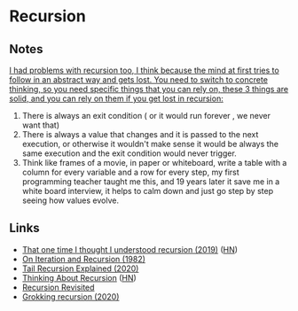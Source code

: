 # Recursion

## Notes

[I had problems with recursion too, I think because the mind at first tries to follow in an abstract way and gets lost. You need to switch to concrete thinking, so you need specific things that you can rely on, these 3 things are solid, and you can rely on them if you get lost in recursion:](https://news.ycombinator.com/item?id=19955830)

1. There is always an exit condition ( or it would run forever , we never want that)
2. There is always a value that changes and it is passed to the next execution, or otherwise it wouldn't make sense it would be always the same execution and the exit condition would never trigger.
3. Think like frames of a movie, in paper or whiteboard, write a table with a column for every variable and a row for every step, my first programming teacher taught me this, and 19 years later it save me in a white board interview, it helps to calm down and just go step by step seeing how values evolve.

## Links

- [That one time I thought I understood recursion (2019)](https://functional.christmas/2019/18) ([HN](https://news.ycombinator.com/item?id=21822977))
- [On Iteration and Recursion (1982)](https://www.cs.utexas.edu/users/EWD/ewd08xx/EWD820.PDF)
- [Tail Recursion Explained (2020)](https://www.youtube.com/watch?v=_JtPhF8MshA)
- [Thinking About Recursion](https://www.solipsys.co.uk/new/ThinkingAboutRecursion.html?tj10hn) ([HN](https://news.ycombinator.com/item?id=24737724))
- [Recursion Revisited](https://www.solipsys.co.uk/new/RecursionRevisited.html)
- [Grokking recursion (2020)](https://0xd34df00d.me/posts/2020/09/agda-wf-rec.html)

